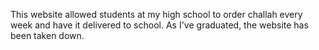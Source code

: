 This website allowed students at my high school to order challah every week and have it delivered to school. As I've graduated, the website has been taken down.

